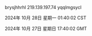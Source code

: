 brysjhhrhl 219.139.197.74 yqqlmgsycl

2024年 10月 28日 星期一 01:40:02 CST

2024年 10月 27日 星期日 17:40:02 GMT
